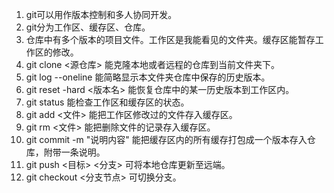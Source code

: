 1. git可以用作版本控制和多人协同开发。
2. git分为工作区、缓存区、仓库。
3. 仓库中有多个版本的项目文件。工作区是我能看见的文件夹。缓存区能暂存工作区的修改。
4. git clone <源仓库> 能克隆本地或者远程的仓库到当前文件夹下。
5. git log --oneline 能简略显示本文件夹仓库中保存的历史版本。
6. git reset -hard <版本名> 能恢复仓库中的某一历史版本到工作区内。
7. git status 能检查工作区和缓存区的状态。
8. git add <文件> 能把工作区修改过的文件存入缓存区。
9. git rm <文件> 能把删除文件的记录存入缓存区。
10. git commit -m "说明内容"  能把缓存区内的所有缓存打包成一个版本存入仓库，附带一条说明。
11. git push <目标> <分支> 可将本地仓库更新至远端。
12. git checkout <分支节点>  可切换分支。

